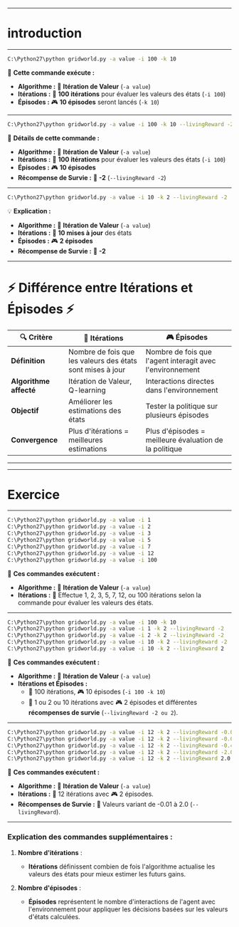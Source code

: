 --------------------------------
# introduction
--------------------------------

```bash
C:\Python27\python gridworld.py -a value -i 100 -k 10
```

🚀 **Cette commande exécute :**

- **Algorithme :** 🧠 **Itération de Valeur** (`-a value`)
- **Itérations :** 🔄 **100 itérations** pour évaluer les valeurs des états (`-i 100`)
- **Épisodes :** 🎮 **10 épisodes** seront lancés (`-k 10`)

---------------------------------------------------------

```bash
C:\Python27\python gridworld.py -a value -i 100 -k 10 --livingReward -2
```

🚀 **Détails de cette commande :**

- **Algorithme :** 🧠 **Itération de Valeur** (`-a value`)
- **Itérations :** 🔄 **100 itérations** pour évaluer les valeurs des états (`-i 100`)
- **Épisodes :** 🎮 **10 épisodes**
- **Récompense de Survie :** 🎁 **-2** (`--livingReward -2`)

---------------------------------------------------------

```bash
C:\Python27\python gridworld.py -a value -i 10 -k 2 --livingReward -2
```

💡 **Explication :**

- **Algorithme :** 🧠 **Itération de Valeur** (`-a value`)
- **Itérations :** 🔄 **10 mises à jour** des états
- **Épisodes :** 🎮 **2 épisodes**
- **Récompense de Survie :** 🎁 **-2**

---------------------------------------------------------

# ⚡ Différence entre Itérations et Épisodes ⚡

| 🔍 **Critère**          | 🔄 **Itérations**                        | 🎮 **Épisodes**                                   |
|-------------------------|------------------------------------------|--------------------------------------------------|
| **Définition**           | Nombre de fois que les valeurs des états sont mises à jour | Nombre de fois que l'agent interagit avec l'environnement |
| **Algorithme affecté**   | Itération de Valeur, Q-learning          | Interactions directes dans l'environnement       |
| **Objectif**             | Améliorer les estimations des états      | Tester la politique sur plusieurs épisodes       |
| **Convergence**          | Plus d'itérations = meilleures estimations | Plus d'épisodes = meilleure évaluation de la politique |

---------------------------------------------------------


--------------------------------
# Exercice 
--------------------------------

```bash
C:\Python27\python gridworld.py -a value -i 1
C:\Python27\python gridworld.py -a value -i 2
C:\Python27\python gridworld.py -a value -i 3
C:\Python27\python gridworld.py -a value -i 5
C:\Python27\python gridworld.py -a value -i 7
C:\Python27\python gridworld.py -a value -i 12
C:\Python27\python gridworld.py -a value -i 100
```

🚀 **Ces commandes exécutent :**

- **Algorithme :** 🧠 **Itération de Valeur** (`-a value`)
- **Itérations :** 🔄 Effectue 1, 2, 3, 5, 7, 12, ou 100 itérations selon la commande pour évaluer les valeurs des états.

---------------------------------------------------------

```bash
C:\Python27\python gridworld.py -a value -i 100 -k 10
C:\Python27\python gridworld.py -a value -i 1 -k 2 --livingReward -2
C:\Python27\python gridworld.py -a value -i 2 -k 2 --livingReward -2
C:\Python27\python gridworld.py -a value -i 10 -k 2 --livingReward -2
C:\Python27\python gridworld.py -a value -i 10 -k 2 --livingReward 2
```

🚀 **Ces commandes exécutent :**

- **Algorithme :** 🧠 **Itération de Valeur** (`-a value`)
- **Itérations et Épisodes :**
  - 🔄 100 itérations, 🎮 10 épisodes (`-i 100 -k 10`)
  - 🔄 1 ou 2 ou 10 itérations avec 🎮 2 épisodes et différentes **récompenses de survie** (`--livingReward -2 ou 2`).

---------------------------------------------------------

```bash
C:\Python27\python gridworld.py -a value -i 12 -k 2 --livingReward -0.01
C:\Python27\python gridworld.py -a value -i 12 -k 2 --livingReward -0.03
C:\Python27\python gridworld.py -a value -i 12 -k 2 --livingReward -0.4
C:\Python27\python gridworld.py -a value -i 12 -k 2 --livingReward -2.0
C:\Python27\python gridworld.py -a value -i 12 -k 2 --livingReward 2.0
```

🚀 **Ces commandes exécutent :**

- **Algorithme :** 🧠 **Itération de Valeur** (`-a value`)
- **Itérations :** 🔄 12 itérations avec 🎮 2 épisodes.
- **Récompenses de Survie :** 🎁 Valeurs variant de -0.01 à 2.0 (`--livingReward`).

---------------------------------------------------------

### Explication des commandes supplémentaires :

1. **Nombre d'itérations** :
   - **Itérations** définissent combien de fois l'algorithme actualise les valeurs des états pour mieux estimer les futurs gains.

2. **Nombre d'épisodes** :
   - **Épisodes** représentent le nombre d'interactions de l'agent avec l'environnement pour appliquer les décisions basées sur les valeurs d'états calculées.

